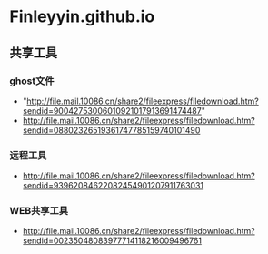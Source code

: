 # Finleyyin.github.io

## 共享工具
### ghost文件 
- "http://file.mail.10086.cn/share2/fileexpress/filedownload.htm?sendid=90042753006010921017913691474487"
- http://file.mail.10086.cn/share2/fileexpress/filedownload.htm?sendid=08802326519361747785159740101490
### 远程工具
- http://file.mail.10086.cn/share2/fileexpress/filedownload.htm?sendid=93962084622082454901207911763031 
### WEB共享工具 
- http://file.mail.10086.cn/share2/fileexpress/filedownload.htm?sendid=00235048083977714118216009496761
